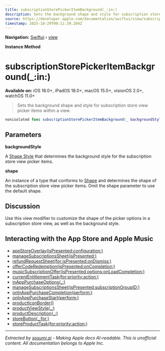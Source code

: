 ```yaml
---
title: subscriptionStorePickerItemBackground(_:in:)
description: Sets the background shape and style for subscription store view picker items within a view.
source: https://developer.apple.com/documentation/swiftui/view/subscriptionstorepickeritembackground(_:in:)
timestamp: 2025-10-29T00:11:39.204Z
---
```


**Navigation:** [Swiftui](/documentation/swiftui) › [view](/documentation/swiftui/view)

**Instance Method**

# subscriptionStorePickerItemBackground(_:in:)

**Available on:** iOS 18.0+, iPadOS 18.0+, macOS 15.0+, visionOS 2.0+, watchOS 11.0+

> Sets the background shape and style for subscription store view picker items within a view.

```swift
nonisolated func subscriptionStorePickerItemBackground(_ backgroundStyle: some ShapeStyle, in shape: some Shape) -> some View
```

## Parameters

**backgroundStyle**

A [Shape Style](/documentation/swiftui/shapestyle) that determines the background style for the subscription store view picker items.



**shape**

An instance of a type that conforms to [Shape](/documentation/swiftui/shape) and determines the shape of the subscription store view picker items. Omit the shape parameter to use the default shape.



## Discussion

Use this view modifier to customize the shape of the picker options in a subscription store view, as well as the background style.

## Interacting with the App Store and Apple Music

- [appStoreOverlay(isPresented:configuration:)](/documentation/swiftui/view/appstoreoverlay(ispresented:configuration:))
- [manageSubscriptionsSheet(isPresented:)](/documentation/swiftui/view/managesubscriptionssheet(ispresented:))
- [refundRequestSheet(for:isPresented:onDismiss:)](/documentation/swiftui/view/refundrequestsheet(for:ispresented:ondismiss:))
- [offerCodeRedemption(isPresented:onCompletion:)](/documentation/swiftui/view/offercoderedemption(ispresented:oncompletion:))
- [musicSubscriptionOffer(isPresented:options:onLoadCompletion:)](/documentation/swiftui/view/musicsubscriptionoffer(ispresented:options:onloadcompletion:))
- [currentEntitlementTask(for:priority:action:)](/documentation/swiftui/view/currententitlementtask(for:priority:action:))
- [inAppPurchaseOptions(_:)](/documentation/swiftui/view/inapppurchaseoptions(_:))
- [manageSubscriptionsSheet(isPresented:subscriptionGroupID:)](/documentation/swiftui/view/managesubscriptionssheet(ispresented:subscriptiongroupid:))
- [onInAppPurchaseCompletion(perform:)](/documentation/swiftui/view/oninapppurchasecompletion(perform:))
- [onInAppPurchaseStart(perform:)](/documentation/swiftui/view/oninapppurchasestart(perform:))
- [productIconBorder()](/documentation/swiftui/view/producticonborder())
- [productViewStyle(_:)](/documentation/swiftui/view/productviewstyle(_:))
- [productDescription(_:)](/documentation/swiftui/view/productdescription(_:))
- [storeButton(_:for:)](/documentation/swiftui/view/storebutton(_:for:))
- [storeProductTask(for:priority:action:)](/documentation/swiftui/view/storeproducttask(for:priority:action:))

---

*Extracted by [sosumi.ai](https://sosumi.ai) - Making Apple docs AI-readable.*
*This is unofficial content. All documentation belongs to Apple Inc.*

